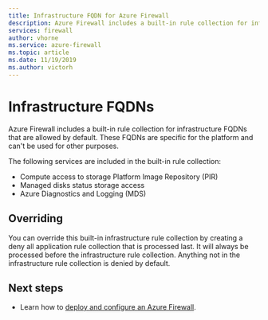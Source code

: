 ```yaml
---
title: Infrastructure FQDN for Azure Firewall
description: Azure Firewall includes a built-in rule collection for infrastructure FQDNs that are allowed by default.
services: firewall
author: vhorne
ms.service: azure-firewall
ms.topic: article
ms.date: 11/19/2019
ms.author: victorh
---
```


# Infrastructure FQDNs

Azure Firewall includes a built-in rule collection for infrastructure FQDNs that are allowed by default. These FQDNs are specific for the platform and can't be used for other purposes. 

The following services are included in the built-in rule collection:

- Compute access to storage Platform Image Repository (PIR)
- Managed disks status storage access
- Azure Diagnostics and Logging (MDS)

## Overriding 

You can override this built-in infrastructure rule collection by creating a deny all application rule collection that is processed last. It will always be processed before the infrastructure rule collection. Anything not in the infrastructure rule collection is denied by default.

## Next steps

- Learn how to [deploy and configure an Azure Firewall](tutorial-firewall-deploy-portal.md).